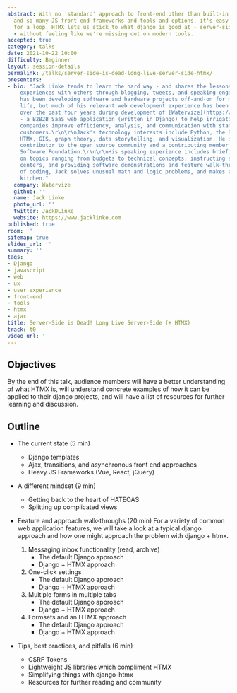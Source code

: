 ```yaml
---
abstract: With no 'standard' approach to front-end other than built-in templating
  and so many JS front-end frameworks and tools and options, it's easy to get thrown
  for a loop. HTMX lets us stick to what django is good at - server-side stuff, mainly
  - without feeling like we're missing out on modern tools.
accepted: true
category: talks
date: 2021-10-22 10:00
difficulty: Beginner
layout: session-details
permalink: /talks/server-side-is-dead-long-live-server-side-htmx/
presenters:
- bio: "Jack Linke tends to learn the hard way - and shares the lessons from those
    experiences with others through blogging, tweets, and speaking engagements. He
    has been developing software and hardware projects off-and-on for most of his
    life, but much of his relevant web development experience has been hard-earned
    over the past four years during development of [Watervize](https://www.watervize.com)
    - a B2B2B SaaS web application (written in Django) to help irrigation water utility
    companies improve efficiency, analysis, and communication with staff and agriculture
    customers.\r\n\r\nJack's technology interests include Python, the Django project,
    HTMX, GIS, graph theory, data storytelling, and visualization. He is a frequent
    contributor to the open source community and a contributing member of the Python
    Software Foundation.\r\n\r\nHis speaking experience includes briefing Generals
    on topics ranging from budgets to technical concepts, instructing at formal training
    centers, and providing software demonstrations and feature walk-throughs.\r\n\r\nOutside
    of coding, Jack solves unusual math and logic problems, and makes a mess in the
    kitchen."
  company: Watervize
  github: ''
  name: Jack Linke
  photo_url: ''
  twitter: JackDLinke
  website: https://www.jacklinke.com
published: true
room: ''
sitemap: true
slides_url: ''
summary: ''
tags:
- Django
- javascript
- web
- ux
- user experience
- front-end
- tools
- htmx
- ajax
title: Server-Side is Dead! Long Live Server-Side (+ HTMX)
track: t0
video_url: ''
---
```


## Objectives

By the end of this talk, audience members will have a better understanding of what HTMX is, will understand concrete examples of how it can be applied to their django projects, and will have a list of resources for further learning and discussion.

## Outline

- The current state (5 min)
    - Django templates
    - Ajax, transitions, and asynchronous front end approaches
    - Heavy JS Frameworks (Vue, React, jQuery)

- A different mindset (9 min)
    - Getting back to the heart of HATEOAS
    - Splitting up complicated views

- Feature and approach walk-throughs (20 min)
  For a variety of common web application features, we will take a look at a typical django approach and how one might approach the problem with django + htmx.

    1. Messaging inbox functionality (read, archive)
        - The default Django approach
        - Django + HTMX approach
    2. One-click settings
        - The default Django approach
        - Django + HTMX approach
    3. Multiple forms in multiple tabs
        - The default Django approach
        - Django + HTMX approach
    4. Formsets and an HTMX approach
        - The default Django approach
        - Django + HTMX approach

- Tips, best practices, and pitfalls (6 min)
    - CSRF Tokens
    - Lightweight JS libraries which compliment HTMX
    - Simplifying things with django-htmx
    - Resources for further reading and community
